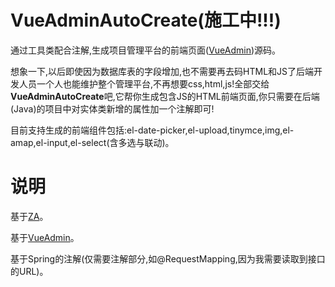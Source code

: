 # **VueAdminAutoCreate(施工中!!!)**

通过工具类配合注解,生成项目管理平台的前端页面([VueAdmin](https://github.com/PanJiaChen/vue-element-admin))源码。

想象一下,以后即使因为数据库表的字段增加,也不需要再去码HTML和JS了后端开发人员一个人也能维护整个管理平台,不再想要css,html,js!全部交给**VueAdminAutoCreate**吧,它帮你生成包含JS的HTML前端页面,你只需要在后端(Java)的项目中对实体类新增的属性加一个注解即可!

目前支持生成的前端组件包括:el-date-picker,el-upload,tinymce,img,el-amap,el-input,el-select(含多选与联动)。

# **说明**

基于[ZA](https://github.com/342535324/ZA)。

基于[VueAdmin](https://github.com/PanJiaChen/vue-element-admin)。

基于Spring的注解(仅需要注解部分,如@RequestMapping,因为我需要读取到接口的URL)。


